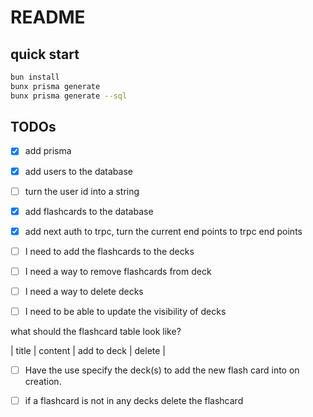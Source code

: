 # README

## quick start

```sh
bun install
bunx prisma generate
bunx prisma generate --sql

```

## TODOs

- [x] add prisma
- [x] add users to the database
- [ ] turn the user id into a string
- [x] add flashcards to the database
- [x] add next auth to trpc, turn the current end points to trpc end points

- [ ] I need to add the flashcards to the decks
- [ ] I need a way to remove flashcards from deck
- [ ] I need a way to delete decks
- [ ] I need to be able to update the visibility of decks

what should the flashcard table look like?

| title | content | add to deck | delete |

- [ ] Have the use specify the deck(s) to add the
      new flash card into on creation.

- [ ] if a flashcard is not in any decks delete the flashcard
